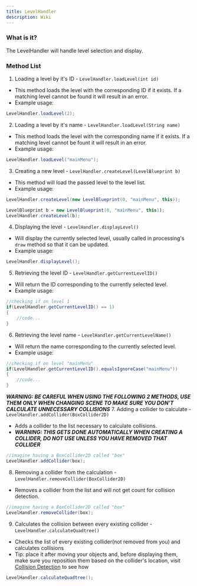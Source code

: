 ```yaml
---
title: LevelHandler
description: Wiki
---
```


### What is it?

The LevelHandler will handle level selection and display.

### Method List

1. Loading a level by it's ID - `LevelHandler.loadLevel(int id)`
  * This method loads the level with the corresponding ID if it exists. If a matching level cannot be found it will result in an error.
  * Example usage:
```java
LevelHandler.loadLevel(2);
```

2. Loading a level by it's name - `LevelHandler.loadLevel(String name)`
  * This method loads the level with the corresponding name if it exists. If a matching level cannot be fount it will result in an error.
  * Example usage:
```java
LevelHandler.loadLevel("mainMenu");
```

3. Creating a new level - `LevelHandler.createLevel(LevelBlueprint b)`
  * This method will load the passed level to the level list.
  * Example usage:
```java
LevelHandler.createLevel(new LevelBlueprint(0, "mainMenu", this));
```
```java
LevelBlueprint b = new LevelBlueprint(0, "mainMenu", this));
LevelHandler.createLevel(b);
```
4. Displaying the level - `LevelHandler.displayLevel()`
  * Will display the currently selected level, usually called in processing's `draw` method so that it can be updated.
  * Example usage:
```java
LevelHandler.displayLevel();
```

5. Retrieving the level ID - `LevelHandler.getCurrentLevelID()`
  * Will return the ID corresponding to the currently selected level.
  * Example usage:
```java
//checking if on level 1
if(LevelHandler.getCurrentLevelID() == 1)
{
    //code...
}
```

6. Retrieving the level name - `LevelHandler.getCurrentLevelName()`
  * Will return the name corresponding to the currently selected level.
  * Example usage:
```java
//checking if on level "mainMenu"
if(LevelHandler.getCurrentLevelID().equalsIgnoreCase("mainMenu"))
{
    //code...
}
```

***WARNING: BE CAREFUL WHEN USING THE FOLLOWING 2 METHODS, USE THEM ONLY WHEN CHANGING SCENE TO MAKE SURE YOU DON'T CALCULATE UNNECESSARY COLLISIONS***
7. Adding a collider to calculate - `LevelHandler.addCollider(BoxCollider2D)`
  * Adds a collider to the list necessary to calculate collisions.
  * ***WARNING: THIS GETS DONE AUTOMATICALLY WHEN CREATING A COLLIDER, DO NOT USE UNLESS YOU HAVE REMOVED THAT COLLIDER***
```java
//imagine having a BoxCollider2D called "box"
LevelHandler.addCollider(box);
```

8. Removing a collider from the calculation - `LevelHandler.removeCollider(BoxCollider2D)`
  * Removes a collider from the list and will not get count for collision detection.
```java
//imagine having a BoxCollider2D called "box"
LevelHandler.removeCollider(box);
```

9. Calculates the collision between every existing collider - `LevelHandler.calculateQuadtree()`
  * Checks the list of every existing collider(not removed from you) and calculates collisions
  * Tip: place it after moving your objects and, before displaying them, make sure you reposition them based on the collider's location, visit [Collision Detection](CollisionDetection.md) to see how
```java
LevelHandler.calculateQuadtree();
```

